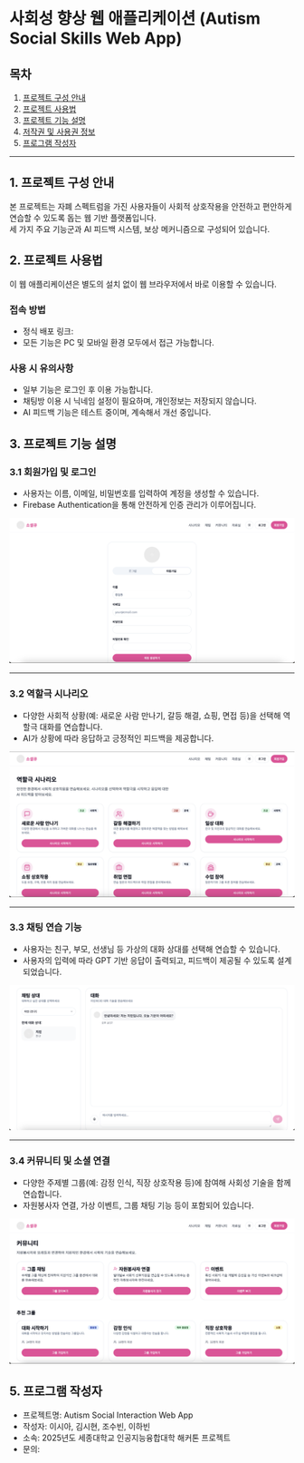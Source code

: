 # 사회성 향상 웹 애플리케이션 (Autism Social Skills Web App)

## 목차
1. [프로젝트 구성 안내](#1-프로젝트-구성-안내)  
2. [프로젝트 사용법](#2-프로젝트-사용법)  
3. [프로젝트 기능 설명](#3-프로젝트-기능-설명)  
4. [저작권 및 사용권 정보](#4-저작권-및-사용권-정보)  
5. [프로그램 작성자](#5-프로그램-작성자)

---

## 1. 프로젝트 구성 안내

본 프로젝트는 자폐 스펙트럼을 가진 사용자들이 사회적 상호작용을 안전하고 편안하게 연습할 수 있도록 돕는 웹 기반 플랫폼입니다.  
세 가지 주요 기능군과 AI 피드백 시스템, 보상 메커니즘으로 구성되어 있습니다.

## 2. 프로젝트 사용법

이 웹 애플리케이션은 별도의 설치 없이 웹 브라우저에서 바로 이용할 수 있습니다.

### 접속 방법
- 정식 배포 링크:
- 모든 기능은 PC 및 모바일 환경 모두에서 접근 가능합니다.

### 사용 시 유의사항
- 일부 기능은 로그인 후 이용 가능합니다.  
- 채팅방 이용 시 닉네임 설정이 필요하며, 개인정보는 저장되지 않습니다.  
- AI 피드백 기능은 테스트 중이며, 계속해서 개선 중입니다.

## 3. 프로젝트 기능 설명

### 3.1 회원가입 및 로그인

- 사용자는 이름, 이메일, 비밀번호를 입력하여 계정을 생성할 수 있습니다.
- Firebase Authentication을 통해 안전하게 인증 관리가 이루어집니다.

![회원가입 화면](./screenshots/signup.png)

---

### 3.2 역할극 시나리오

- 다양한 사회적 상황(예: 새로운 사람 만나기, 갈등 해결, 쇼핑, 면접 등)을 선택해 역할극 대화를 연습합니다.
- AI가 상황에 따라 응답하고 긍정적인 피드백을 제공합니다.

![시나리오 선택 화면](./screenshots/scenario.png)

---

### 3.3 채팅 연습 기능

- 사용자는 친구, 부모, 선생님 등 가상의 대화 상대를 선택해 연습할 수 있습니다.
- 사용자의 입력에 따라 GPT 기반 응답이 출력되고, 피드백이 제공될 수 있도록 설계되었습니다.

![채팅 연습 화면](./screenshots/chat.png)

---

### 3.4 커뮤니티 및 소셜 연결

- 다양한 주제별 그룹(예: 감정 인식, 직장 상호작용 등)에 참여해 사회성 기술을 함께 연습합니다.
- 자원봉사자 연결, 가상 이벤트, 그룹 채팅 기능 등이 포함되어 있습니다.

![커뮤니티 화면](./screenshots/community.png)

## 5. 프로그램 작성자

- 프로젝트명: Autism Social Interaction Web App  
- 작성자: 이시아, 김시현, 조수빈, 이하빈  
- 소속: 2025년도 세종대학교 인공지능융합대학 해커톤 프로젝트  
- 문의:
